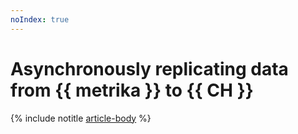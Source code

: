 ```yaml
---
noIndex: true
---
```


# Asynchronously replicating data from {{ metrika }} to {{ CH }}

{% include notitle [article-body](../../_tutorials/metrika-to-clickhouse.md) %}
